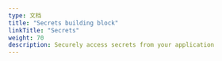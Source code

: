 ```yaml
---
type: 文档
title: "Secrets building block"
linkTitle: "Secrets"
weight: 70
description: Securely access secrets from your application
---
```


